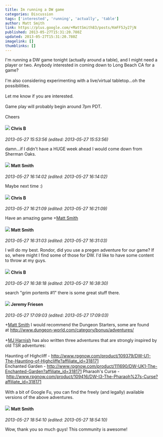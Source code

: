 ```yaml
---
title: Im running a DW game
categories: Discussion
tags: ['interested', 'running', 'actually', 'table']
author: Matt Smith
link: https://plus.google.com/+MattSmith83/posts/KmFF5Jy27jN
published: 2013-05-27T15:31:20.780Z
updated: 2013-05-27T15:31:20.780Z
imagelink: []
thumblinks: []
---
```


I&#39;m running a DW game tonight (actually around a table), and I might need a player or two. Anybody interested in coming down to Long Beach CA for a game?<br /><br />I&#39;m also considering experimenting with a live/virtual tabletop...oh the possibilities.<br /><br />Let me know if you are interested.<br /><br />Game play will probably begin around 7pm PDT. <br /><br />Cheers
<div id='comment z12wyzcyhkzwvz5nk23wvpqibrubtlunq'>
  <h4><img src='{{site.baseurl}}//images/avatars/108644549680778067127_photo.jpg'> Chris B</h4>
      <p><cite>2013-05-27 15:53:56 (edited: 2013-05-27 15:53:56)</cite></p>
        <p>damn...if I didn&#39;t have a HUGE week ahead I would come down from Sherman Oaks. </p>
</div>
        

<div id='comment z12wyzcyhkzwvz5nk23wvpqibrubtlunq'>
  <h4><img src='{{site.baseurl}}//images/avatars/114058978089705547111_photo.jpg'> Matt Smith</h4>
      <p><cite>2013-05-27 16:14:02 (edited: 2013-05-27 16:14:02)</cite></p>
        <p>Maybe next time :)</p>
</div>
        

<div id='comment z12wyzcyhkzwvz5nk23wvpqibrubtlunq'>
  <h4><img src='{{site.baseurl}}//images/avatars/108644549680778067127_photo.jpg'> Chris B</h4>
      <p><cite>2013-05-27 16:21:09 (edited: 2013-05-27 16:21:09)</cite></p>
        <p>Have an amazing game <span class="proflinkWrapper"><span class="proflinkPrefix">+</span><a class="proflink" href="https://plus.google.com/114058978089705547111" oid="114058978089705547111">Matt Smith</a></span> </p>
</div>
        

<div id='comment z12wyzcyhkzwvz5nk23wvpqibrubtlunq'>
  <h4><img src='{{site.baseurl}}//images/avatars/114058978089705547111_photo.jpg'> Matt Smith</h4>
      <p><cite>2013-05-27 16:31:03 (edited: 2013-05-27 16:31:03)</cite></p>
        <p>I will do my best. Rondor, did you use a pregen adventure for our game? If so, where might I find some of those for DW. I&#39;d like to have some content to throw at my guys.</p>
</div>
        

<div id='comment z12wyzcyhkzwvz5nk23wvpqibrubtlunq'>
  <h4><img src='{{site.baseurl}}//images/avatars/108644549680778067127_photo.jpg'> Chris B</h4>
      <p><cite>2013-05-27 16:38:18 (edited: 2013-05-27 16:38:30)</cite></p>
        <p>search &quot;grim portents #1&quot; there is some great stuff there.</p>
</div>
        

<div id='comment z12wyzcyhkzwvz5nk23wvpqibrubtlunq'>
  <h4><img src='{{site.baseurl}}//images/avatars/112258979021033246325_photo.jpg'> Jeremy Friesen</h4>
      <p><cite>2013-05-27 17:09:03 (edited: 2013-05-27 17:09:03)</cite></p>
        <p><span class="proflinkWrapper"><span class="proflinkPrefix">+</span><a class="proflink" href="https://plus.google.com/114058978089705547111" oid="114058978089705547111">Matt Smith</a></span> I would recommend the Dungeon Starters, some are found at <a href="http://www.dungeon-world.com/category/bonus/adventures/" class="ot-anchor">http://www.dungeon-world.com/category/bonus/adventures/</a><br /><br /><span class="proflinkWrapper"><span class="proflinkPrefix">+</span><a class="proflink" href="https://plus.google.com/109490683336261140486" oid="109490683336261140486">MJ Harnish</a></span> has also written three adventures that are strongly inspired by old TSR adventures:<br /><br />Haunting of Highcliff - <a href="http://www.rpgnow.com/product/109379/DW-U1-The-Haunting-of-Highcliffe?affiliate_id=318171" class="ot-anchor">http://www.rpgnow.com/product/109379/DW-U1-The-Haunting-of-Highcliffe?affiliate_id=318171</a><br />Enchanted Garden - <a href="http://www.rpgnow.com/product/111690/DW-UK1-The-Enchanted-Garden?affiliate_id=318171" class="ot-anchor">http://www.rpgnow.com/product/111690/DW-UK1-The-Enchanted-Garden?affiliate_id=318171</a>
Pharaoh&#39;s Curse - <a href="http://www.rpgnow.com/product/109416/DW-I3-The-Pharaoh%27s-Curse?affiliate_id=318171" class="ot-anchor">http://www.rpgnow.com/product/109416/DW-I3-The-Pharaoh%27s-Curse?affiliate_id=318171</a><br /><br />With a bit of Google Fu, you can find the freely (and legally) available versions of the above adventures.</p>
</div>
        

<div id='comment z12wyzcyhkzwvz5nk23wvpqibrubtlunq'>
  <h4><img src='{{site.baseurl}}//images/avatars/114058978089705547111_photo.jpg'> Matt Smith</h4>
      <p><cite>2013-05-27 18:54:10 (edited: 2013-05-27 18:54:10)</cite></p>
        <p>Wow, thank you so much guys! This community is awesome!</p>
</div>
        